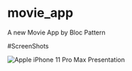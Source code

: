 # movie_app

A new Movie App by Bloc Pattern

#ScreenShots

![Apple iPhone 11 Pro Max Presentation](https://user-images.githubusercontent.com/52628115/147597975-16c2c6a3-b866-42e7-b096-f0b59d03ceac.png)


